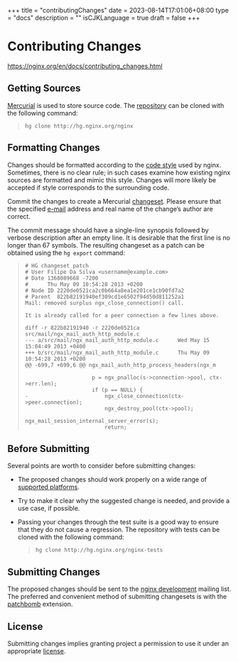 +++
title = "contributingChanges"
date = 2023-08-14T17:01:06+08:00
type = "docs"
description = ""
isCJKLanguage = true
draft = false
+++

# Contributing Changes

https://nginx.org/en/docs/contributing_changes.html



## Getting Sources

[Mercurial](https://www.mercurial-scm.org/) is used to store source code. The [repository](http://hg.nginx.org/nginx) can be cloned with the following command:

> ```
> hg clone http://hg.nginx.org/nginx
> ```





## Formatting Changes

Changes should be formatted according to the [code style](https://nginx.org/en/docs/dev/development_guide.html#code_style) used by nginx. Sometimes, there is no clear rule; in such cases examine how existing nginx sources are formatted and mimic this style. Changes will more likely be accepted if style corresponds to the surrounding code.

Commit the changes to create a Mercurial [changeset](https://www.mercurial-scm.org/wiki/ChangeSet). Please ensure that the specified [e-mail](https://www.mercurial-scm.org/wiki/QuickStart#Setting_a_username) address and real name of the change’s author are correct.

The commit message should have a single-line synopsis followed by verbose description after an empty line. It is desirable that the first line is no longer than 67 symbols. The resulting changeset as a patch can be obtained using the `hg export` command:

> ```
> # HG changeset patch
> # User Filipe Da Silva <username@example.com>
> # Date 1368089668 -7200
> #      Thu May 09 10:54:28 2013 +0200
> # Node ID 2220de0521ca2c0b664a8ea1e201ce1cb90fd7a2
> # Parent  822b82191940ef309cd1e6502f94d50d811252a1
> Mail: removed surplus ngx_close_connection() call.
> 
> It is already called for a peer connection a few lines above.
> 
> diff -r 822b82191940 -r 2220de0521ca src/mail/ngx_mail_auth_http_module.c
> --- a/src/mail/ngx_mail_auth_http_module.c      Wed May 15 15:04:49 2013 +0400
> +++ b/src/mail/ngx_mail_auth_http_module.c      Thu May 09 10:54:28 2013 +0200
> @@ -699,7 +699,6 @@ ngx_mail_auth_http_process_headers(ngx_m
> 
>                      p = ngx_pnalloc(s->connection->pool, ctx->err.len);
>                      if (p == NULL) {
> -                        ngx_close_connection(ctx->peer.connection);
>                          ngx_destroy_pool(ctx->pool);
>                          ngx_mail_session_internal_server_error(s);
>                          return;
> ```





## Before Submitting

Several points are worth to consider before submitting changes:

- The proposed changes should work properly on a wide range of [supported platforms](https://nginx.org/en/index.html#tested_os_and_platforms).

- Try to make it clear why the suggested change is needed, and provide a use case, if possible.

- Passing your changes through the test suite is a good way to ensure that they do not cause a regression. The repository with tests can be cloned with the following command:

  > ```
  > hg clone http://hg.nginx.org/nginx-tests
  > ```





## Submitting Changes

The proposed changes should be sent to the [nginx development](https://nginx.org/en/support.html#nginx_devel) mailing list. The preferred and convenient method of submitting changesets is with the [patchbomb](https://www.mercurial-scm.org/wiki/PatchbombExtension) extension.



## License

Submitting changes implies granting project a permission to use it under an appropriate [license](https://nginx.org/LICENSE).